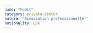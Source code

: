 ```yaml
---
name: "Fedil"
category: private-sector
nature: "Association professionnelle "
nationality: LUX
---
```

